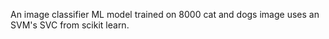 An image classifier ML model trained on 8000 cat and dogs image uses an SVM's SVC from scikit learn.
